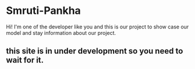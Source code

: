 # Smruti-Pankha

Hi! I'm one of the developer like you and this is our project to show case our model and stay information about our project.

## this site is in under development so you need to wait for it.
